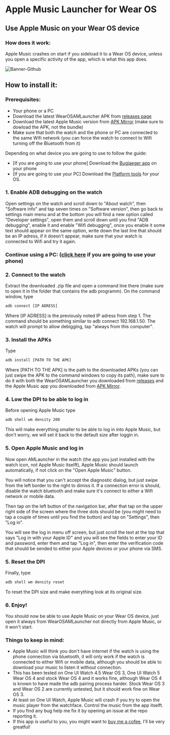 # Apple Music Launcher for Wear OS

## Use Apple Music on your Wear OS device

### How does it work:
Apple Music crashes on start if you sideload it to a Wear OS device, unless you open a specific activity of the app, which is what this app does.

![Banner-Github](https://github.com/ArturoGC06/WearOSAMLauncher/assets/76574534/a175efca-1c89-4f55-aebd-a37378da8249)

## How to install it:

### Prerequisites:
- Your phone or a PC
- Download the latest WearOSAMLauncher APK from [releases page](https://github.com/ArturoGC06/WearOSAMLauncher/releases)
- Download the latest Apple Music version from [APK Mirror](https://www.apkmirror.com/apk/apple/apple-music/) (make sure to dowload the APK, not the bundle)
- Make sure that both the watch and the phone or PC are connected to the same Wifi network (you can force the watch to connect to Wifi turning off the Bluetooth from it)

Depending on what device you are going to use to follow the guide:
- [If you are going to use your phone] Download the [Bugjaeger app](https://play.google.com/store/apps/details?id=eu.sisik.hackendebug) on your phone
- [If you are going to use your PC] Download the [Platform tools](https://developer.android.com/tools/releases/platform-tools#downloads) for your OS.

### 1. Enable ADB debugging on the watch
Open settings on the watch and scroll down to "About watch", then "Software info" and tap seven times on "Software version", then go back to settings main menu and at the bottom you will find a new option called "Developer settings", open them and scroll down until you find "ADB debugging", enable it and enable "Wifi debugging", once you enable it some text should appear on the same option, write down the last line that should be an IP adress, if it doesn't appear, make sure that your watch is connected to Wifi and try it again.

### Continue using a PC: ([click here](https://github.com/ArturoGC06/WearOSAMLauncher) if you are going to use your phone)
### 2. Connect to the watch
Extract the downloaded .zip file and open a command line there (make sure to open it in the folder that contains the adb programm). On the command window, type
```cmd
adb connect [IP ADRESS]
```
Where [IP ADRESS] is the previously noted IP adress from step 1. The command should be something similar to adb connect 192.168.1.50. The watch will prompt to allow debigging, tap "always from this computer".

### 3. Install the APKs
Type
```cmd
adb install [PATH TO THE APK]
```
Where [PATH TO THE APK] is the path to the downloaded APKs (you can just swipe the APK to the command windows to copy its path), make sure to do it with both the WearOSAMLauncher you downloaded from [releases](https://github.com/ArturoGC06/WearOSAMLauncher/releases) and the Apple Music app you downloaded from [APK Mirror](https://www.apkmirror.com/apk/apple/apple-music/).

### 4. Low the DPI to be able to log in
Before opening Apple Music type 
```cmd
adb shell wm density 200
```
This will make everything smaller to be able to log in into Apple Music, but don't worry, we will set it back to the default size after loggin in.

### 5. Open Apple Music and log in

Now open AMLauncher in the watch (the app you just installed with the watch icon, not Apple Music itselft), Apple Music should launch automatically, if not click on the "Open Apple Music" button.

You will notice that you can't accept the diagnostic dialog, but just swipe from the left border to the right to dimiss it. If a connection error is should, disable the watch bluetooth and make sure it's connect to either a Wifi network or mobile data.

Then tap on the left button of the navigation bar, after that tap on the upper right side of the screen where the three dots should be (you might need to tap a couple of times until you find the button) and tap on "Settings", then "Log in".

You will see the log in menu off screen, but just scroll the text at the top that says "Log in with your Apple ID" and you will see the fields to enter your ID and password, enter them and tap "Log in", then enter the verification code that should be sended to either your Apple devices or your phone via SMS.

### 5. Reset the DPI

Finally, type
```cmd
adb shell wm density reset
```
To reset the DPI size and make everything look at its original size.

### 6. Enjoy!

You should now be able to use Apple Music on your Wear OS device, just open it always from WearOSAMLauncher not directly from Apple Music, or it won't start.

### Things to keep in mind:
- Apple Music will think you don't have internet if the watch is using the phone connection via bluetooth, it will only work if the watch is connected to either Wifi or mobile data, although you should be able to download your music to listen it without connection.
- This has been tested on One UI Watch 4.5 Wear OS 3, One UI Watch 5 Wear OS 4 and stock Wear OS 4 and it works fine, although Wear OS 4 is known to have made the adb pairing process harder. Stock Wear OS 3 and Wear OS 2 are currently untested, but it should work fine on Wear OS 3.
- At least on One UI Watch, Apple Music will crash if you try to open the music player from the watchface. Control the music from the app itselft.
- If you find any bug help me fix it by opening an issue at the repo reporting it.
- If this app is useful to you, you might want to [buy me a cofee](https://paypal.me/agcarbajo1), I'll be very greatful!
